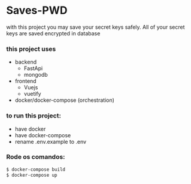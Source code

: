 # Saves-PWD

with this project you may save your secret keys safely. All of your secret keys are saved encrypted in database

### this project uses
- backend
  - FastApi
  - mongodb
- frontend
  - Vuejs
  - vuetify
- docker/docker-compose (orchestration)

### to run this project:
- have docker
- have docker-compose 
- rename .env.example to .env

### Rode os comandos:
```bash
$ docker-compose build
$ docker-compose up
```